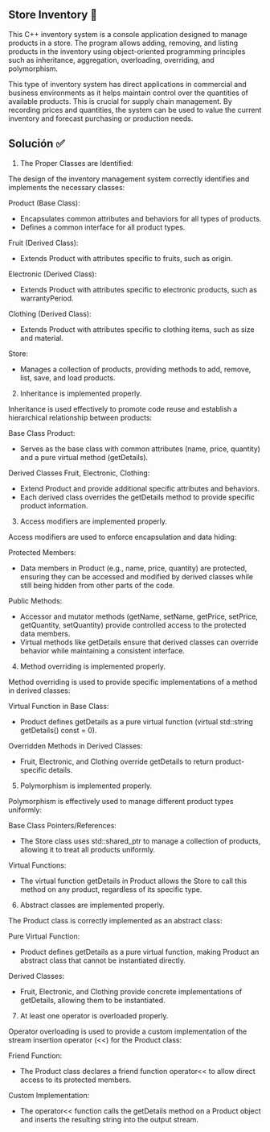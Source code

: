 ## Store Inventory 📝

This C++ inventory system is a console application designed to manage products in a store. The program allows adding, removing, and listing products in the inventory using object-oriented programming principles such as inheritance, aggregation, overloading, overriding, and polymorphism.

This type of inventory system has direct applications in commercial and business environments as it helps maintain control over the quantities of available products. This is crucial for supply chain management. By recording prices and quantities, the system can be used to value the current inventory and forecast purchasing or production needs.

## Solución ✅

1. The Proper Classes are Identified:

The design of the inventory management system correctly identifies and implements the necessary classes:

Product (Base Class):

- Encapsulates common attributes and behaviors for all types of products.
- Defines a common interface for all product types.

Fruit (Derived Class):

- Extends Product with attributes specific to fruits, such as origin.

Electronic (Derived Class):

- Extends Product with attributes specific to electronic products, such as warrantyPeriod.

Clothing (Derived Class):

- Extends Product with attributes specific to clothing items, such as size and material.

Store:

- Manages a collection of products, providing methods to add, remove, list, save, and load products.

2. Inheritance is implemented properly.

Inheritance is used effectively to promote code reuse and establish a hierarchical relationship between products:

Base Class Product:

- Serves as the base class with common attributes (name, price, quantity) and a pure virtual method (getDetails).

Derived Classes Fruit, Electronic, Clothing:

- Extend Product and provide additional specific attributes and behaviors.
- Each derived class overrides the getDetails method to provide specific product information.

3. Access modifiers are implemented properly.

Access modifiers are used to enforce encapsulation and data hiding:

Protected Members:

- Data members in Product (e.g., name, price, quantity) are protected, ensuring they can be accessed and modified by derived classes while still being hidden from other parts of the code.

Public Methods:

- Accessor and mutator methods (getName, setName, getPrice, setPrice, getQuantity, setQuantity) provide controlled access to the protected data members.
- Virtual methods like getDetails ensure that derived classes can override behavior while maintaining a consistent interface.

4. Method overriding is implemented properly.

Method overriding is used to provide specific implementations of a method in derived classes:

Virtual Function in Base Class:

- Product defines getDetails as a pure virtual function (virtual std::string getDetails() const = 0).

Overridden Methods in Derived Classes:

- Fruit, Electronic, and Clothing override getDetails to return product-specific details.

5. Polymorphism is implemented properly.

Polymorphism is effectively used to manage different product types uniformly:

Base Class Pointers/References:

- The Store class uses std::shared_ptr<Product> to manage a collection of products, allowing it to treat all products uniformly.

Virtual Functions:

- The virtual function getDetails in Product allows the Store to call this method on any product, regardless of its specific type.

6. Abstract classes are implemented properly.

The Product class is correctly implemented as an abstract class:

Pure Virtual Function:

- Product defines getDetails as a pure virtual function, making Product an abstract class that cannot be instantiated directly.

Derived Classes:

- Fruit, Electronic, and Clothing provide concrete implementations of getDetails, allowing them to be instantiated.

7. At least one operator is overloaded properly.

Operator overloading is used to provide a custom implementation of the stream insertion operator (<<) for the Product class:

Friend Function:

- The Product class declares a friend function operator<< to allow direct access to its protected members.

Custom Implementation:

- The operator<< function calls the getDetails method on a Product object and inserts the resulting string into the output stream.
